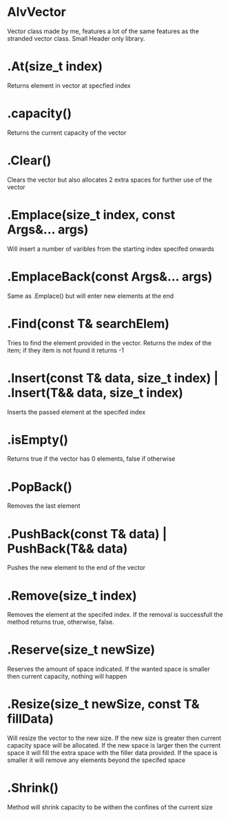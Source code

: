 # AlvVector
Vector class made by me, features a lot of the same features as the stranded vector class. Small Header only library.

# .At(size_t index)
Returns element in vector at specfied index

# .capacity()
Returns the current capacity of the vector

# .Clear()
Clears the vector but also allocates 2 extra spaces for further use of the vector

# .Emplace(size_t index, const Args&... args)
Will insert a number of varibles from the starting index specifed onwards

# .EmplaceBack(const Args&... args)
Same as .Emplace() but will enter new elements at the end

# .Find(const T& searchElem)
Tries to find the element provided in the vector. Returns the index of the item; if they item is not found it returns -1

# .Insert(const T& data, size_t index) | .Insert(T&& data, size_t index)
Inserts the passed element at the specifed index

# .isEmpty()
Returns true if the vector has 0 elements, false if otherwise

# .PopBack()
Removes the last element

# .PushBack(const T& data) | PushBack(T&& data)
Pushes the new element to the end of the vector

# .Remove(size_t index)
Removes the element at the specifed index. If the removal is successfull the method returns true, otherwise, false.

# .Reserve(size_t newSize)
Reserves the amount of space indicated. If the wanted space is smaller then current capacity, nothing will happen

# .Resize(size_t newSize, const T& fillData)
Will resize the vector to the new size. If the new size is greater then current capacity space will be allocated. If the new space is larger then the current space it will fill the extra space with the filler data provided. If the space is smaller it will remove any elements beyond the specifed space

# .Shrink()
Method will shrink capacity to be withen the confines of the current size
